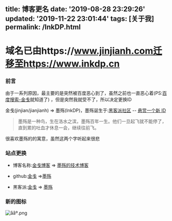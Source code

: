 title: 博客更名
date: '2019-08-28 23:29:26'
updated: '2019-11-22 23:01:44'
tags: [关于我]
permalink: /InkDP.html
---
# 域名已由https://www.jinjianh.com迁移至https://www.inkdp.cn

### 前言

由于一系列原因，最主要的是突然被百度恶心到了，虽然之前也一直恶心着(PS:[百度搜索-金戋](https://www.baidu.com/s?ie=UTF-8&wd=%E9%87%91%E6%88%8B)就知道了) ，但是突然我就受不了，所以决定更换ID

金戋(jinjian/jianjianh)  => 墨殇(InkDP)，墨殇诞生于:[黑客派社区](https://hacpai.com/) -- [悬赏一个新 ID](https://hacpai.com/article/1566807043243)

> 墨殇是一种鸟，生在洛水之滨，墨殇百年一生。他们一旦起飞就不能停了，直到累的吐血才休息一会，继续往前飞。

很喜欢墨殇的的寓意，虽然这两个字听起来很悲

### 站点更换

* 博客名称:[金戋博客](https://www.jinjianh.com) => [墨殇的技术博客](https://www.inkdp.cn) 

* github:[金戋](https://github.com/jinjianh) =>[墨殇](https://github.com/InkDP)

* 黑客派:[金戋](https://hacpai.com/member/jinjianh) => [墨殇](https://hacpai.com/member/InkDP)


### 新的图标

![ååº.png](https://cdn.jsdelivr.net/gh/inkdp/CDN@main/img/%E5%9C%86%E5%BA%95-4f20ebb2.png)
